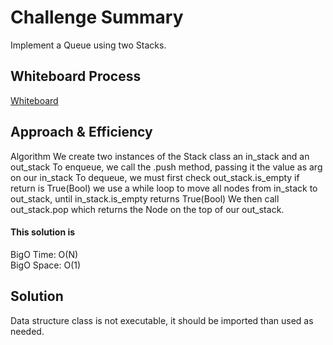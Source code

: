 # Challenge Summary
Implement a Queue using two Stacks.

## Whiteboard Process
[Whiteboard](docs/stack_queue_pseudo/Blank_board_(1).jpeg)

## Approach & Efficiency
Algorithm
We create two instances of the Stack class
an in_stack and an out_stack
To enqueue, we call the .push method, passing it the value as arg on our in_stack
To dequeue, we must first check out_stack.is_empty
if return is True(Bool) we use a while loop to move all nodes from in_stack to out_stack, until in_stack.is_empty returns True(Bool)
We then call out_stack.pop which returns the Node on the top of our out_stack.
#### This solution is
BigO Time: O(N) \
BigO Space: O(1)
## Solution
Data structure class is not executable, it should be imported than used as needed.
